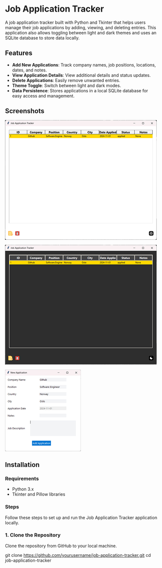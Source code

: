 # Job Application Tracker

A job application tracker built with Python and Tkinter that helps users manage their job applications by adding, viewing, and deleting entries. This application also allows toggling between light and dark themes and uses an SQLite database to store data locally.

## Features

- **Add New Applications**: Track company names, job positions, locations, dates, and notes.
- **View Application Details**: View additional details and status updates.
- **Delete Applications**: Easily remove unwanted entries.
- **Theme Toggle**: Switch between light and dark modes.
- **Data Persistence**: Stores applications in a local SQLite database for easy access and management.

## Screenshots

![Light Mode Screenshot](Screenshots/LT.png)

![Dark Mode Screenshot](Screenshots/DT.png)

![New Application Screenshot](Screenshots/NA.png)


## Installation

### Requirements

- Python 3.x
- Tkinter and Pillow libraries

### Steps

Follow these steps to set up and run the Job Application Tracker application locally.

### 1. Clone the Repository
Clone the repository from GitHub to your local machine.

git clone https://github.com/yourusername/job-application-tracker.git
cd job-application-tracker

